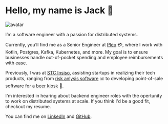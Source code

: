 # Hello, my name is Jack 👋

<img class="avatar" src="https://avatars.githubusercontent.com/u/19427656?v=4" alt="avatar">

I’m a software engineer with a passion for distributed systems.

Currently, you’ll find me as a Senior Engineer at [Pleo](https://pleo.io) 💳, where I work with Kotlin, Postgres, Kafka, Kubernetes, and more. My goal is to ensure businesses handle out-of-pocket spending and employee reimbursements with ease.

Previously, I was at [STC Insiso](https://www.stcinsiso.com/), assisting startups in realizing their tech products, ranging from [risk anlysis software](https://salus-technical.com/software/bowtie-master/) 📊 to developing point-of-sale software for a [beer kiosk](https://www.ebar.co.uk/) 🍺.

I'm interested in hearing about backend engineer roles with the opertunity to work on distributed systems at scale. If you think I'd be a good fit, checkout my resume.

You can find me on [LinkedIn](https://www.linkedin.com/in/jicol95/) and [GitHub](https://github.com/jicol95).
